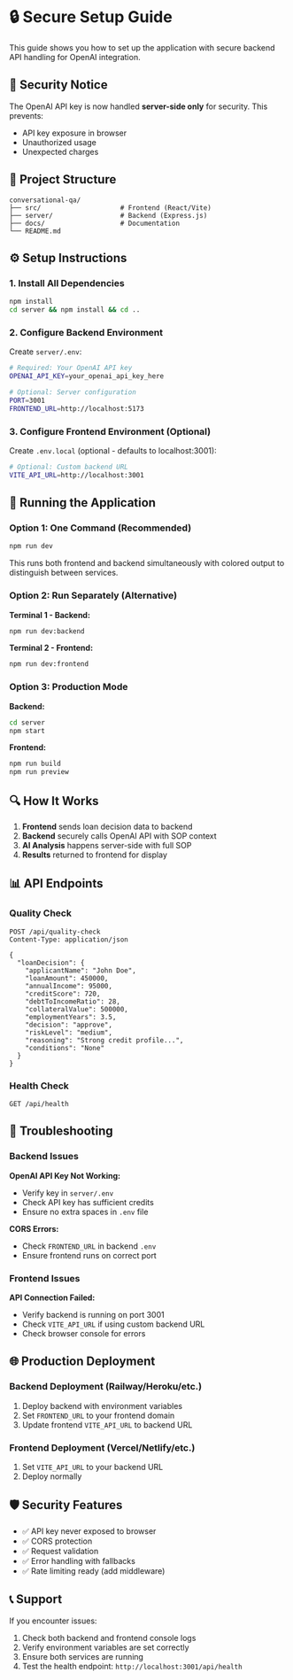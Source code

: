 # 🔒 Secure Setup Guide

This guide shows you how to set up the application with secure backend API handling for OpenAI integration.

## 🚨 Security Notice

The OpenAI API key is now handled **server-side only** for security. This prevents:
- API key exposure in browser
- Unauthorized usage
- Unexpected charges

## 📁 Project Structure

```
conversational-qa/
├── src/                    # Frontend (React/Vite)
├── server/                 # Backend (Express.js)
├── docs/                   # Documentation
└── README.md
```

## ⚙️ Setup Instructions

### 1. Install All Dependencies

```bash
npm install
cd server && npm install && cd ..
```

### 2. Configure Backend Environment

Create `server/.env`:

```bash
# Required: Your OpenAI API key
OPENAI_API_KEY=your_openai_api_key_here

# Optional: Server configuration
PORT=3001
FRONTEND_URL=http://localhost:5173
```

### 3. Configure Frontend Environment (Optional)

Create `.env.local` (optional - defaults to localhost:3001):

```bash
# Optional: Custom backend URL
VITE_API_URL=http://localhost:3001
```

## 🚀 Running the Application

### Option 1: One Command (Recommended)

```bash
npm run dev
```

This runs both frontend and backend simultaneously with colored output to distinguish between services.

### Option 2: Run Separately (Alternative)

**Terminal 1 - Backend:**
```bash
npm run dev:backend
```

**Terminal 2 - Frontend:**
```bash
npm run dev:frontend
```

### Option 3: Production Mode

**Backend:**
```bash
cd server
npm start
```

**Frontend:**
```bash
npm run build
npm run preview
```

## 🔍 How It Works

1. **Frontend** sends loan decision data to backend
2. **Backend** securely calls OpenAI API with SOP context
3. **AI Analysis** happens server-side with full SOP
4. **Results** returned to frontend for display

## 📊 API Endpoints

### Quality Check
```http
POST /api/quality-check
Content-Type: application/json

{
  "loanDecision": {
    "applicantName": "John Doe",
    "loanAmount": 450000,
    "annualIncome": 95000,
    "creditScore": 720,
    "debtToIncomeRatio": 28,
    "collateralValue": 500000,
    "employmentYears": 3.5,
    "decision": "approve",
    "riskLevel": "medium",
    "reasoning": "Strong credit profile...",
    "conditions": "None"
  }
}
```

### Health Check
```http
GET /api/health
```

## 🔧 Troubleshooting

### Backend Issues

**OpenAI API Key Not Working:**
- Verify key in `server/.env`
- Check API key has sufficient credits
- Ensure no extra spaces in `.env` file

**CORS Errors:**
- Check `FRONTEND_URL` in backend `.env`
- Ensure frontend runs on correct port

### Frontend Issues

**API Connection Failed:**
- Verify backend is running on port 3001
- Check `VITE_API_URL` if using custom backend URL
- Check browser console for errors

## 🌐 Production Deployment

### Backend Deployment (Railway/Heroku/etc.)
1. Deploy backend with environment variables
2. Set `FRONTEND_URL` to your frontend domain
3. Update frontend `VITE_API_URL` to backend URL

### Frontend Deployment (Vercel/Netlify/etc.)
1. Set `VITE_API_URL` to your backend URL
2. Deploy normally

## 🛡️ Security Features

- ✅ API key never exposed to browser
- ✅ CORS protection
- ✅ Request validation
- ✅ Error handling with fallbacks
- ✅ Rate limiting ready (add middleware)

## 📞 Support

If you encounter issues:
1. Check both backend and frontend console logs
2. Verify environment variables are set correctly
3. Ensure both services are running
4. Test the health endpoint: `http://localhost:3001/api/health` 